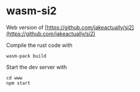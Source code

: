 # wasm-si2

Web version of [https://github.com/jakeactually/si2](https://github.com/jakeactually/si2)

Compile the rust code with

```
wasm-pack build
```

Start the dev server with

```
cd www
npm start
```
